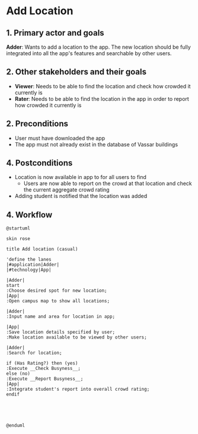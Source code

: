 # Add Location

## 1. Primary actor and goals

__Adder__: Wants to add a location to the app. The new location should be fully integrated into all the app's features and searchable by other users.


## 2. Other stakeholders and their goals

* __Viewer__: Needs to be able to find the location and check how crowded it currently is
* __Rater__: Needs to be able to find the location in the app in order to report how crowded it currently is


## 2. Preconditions

* User must have downloaded the app 
* The app must not already exist in the database of Vassar buildings 

## 4. Postconditions

* Location is now available in app to for all users to find 
  * Users are now able to report on the crowd at that location and check the current aggregate crowd rating 
* Adding student is notified that the location was added 

## 4. Workflow

```plantuml
@startuml

skin rose

title Add location (casual)

'define the lanes
|#application|Adder|
|#technology|App|

|Adder|
start
:Choose desired spot for new location;
|App|
:Open campus map to show all locations;

|Adder|
:Input name and area for location in app;

|App|
:Save location details specified by user; 
:Make location available to be viewed by other users;

|Adder|
:Search for location; 

if (Has Rating?) then (yes)
:Execute __Check Busyness__;
else (no)
:Execute __Report Busyness__;
|App|
:Integrate student's report into overall crowd rating;
endif





@enduml
```